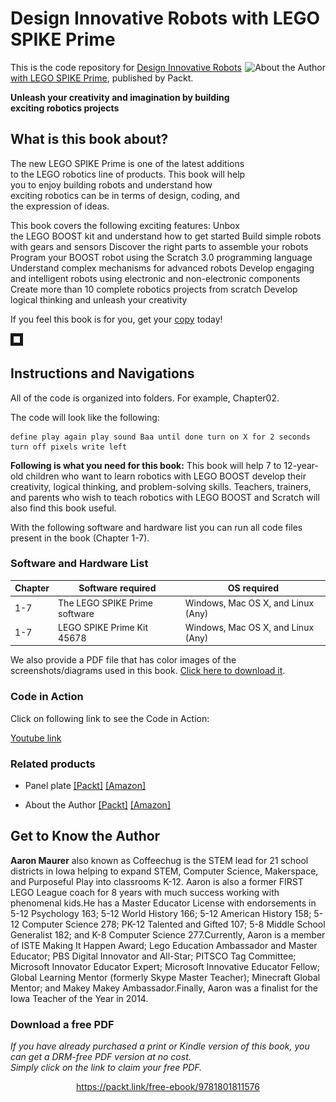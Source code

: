 # Design Innovative Robots with LEGO SPIKE Prime

<a href="https://www.packtpub.com/product/design-innovative-robots-with-lego-spike-prime/9781801811576?utm_source=github&utm_medium=repository&utm_campaign=9781801811576"><img src="https://static.packt-cdn.com/products/9781801811576/cover/smaller" alt="About the Author" height="256px" align="right"></a>

This is the code repository for [Design Innovative Robots with LEGO SPIKE Prime](https://www.packtpub.com/product/design-innovative-robots-with-lego-spike-prime/9781801811576?utm_source=github&utm_medium=repository&utm_campaign=9781801811576), published by Packt.

**Unleash your creativity and imagination by building exciting robotics projects**

## What is this book about?
The new LEGO SPIKE Prime is one of the latest additions to the LEGO robotics line of products. This book will help you to enjoy building robots and understand how exciting robotics can be in terms of design, coding, and the expression of ideas. 

This book covers the following exciting features:
Unbox the LEGO BOOST kit and understand how to get started
Build simple robots with gears and sensors
Discover the right parts to assemble your robots
Program your BOOST robot using the Scratch 3.0 programming language
Understand complex mechanisms for advanced robots
Develop engaging and intelligent robots using electronic and non-electronic components
Create more than 10 complete robotics projects from scratch
Develop logical thinking and unleash your creativity

If you feel this book is for you, get your [copy](https://www.amazon.com/dp/1801811571) today!

<a href="https://www.packtpub.com/?utm_source=github&utm_medium=banner&utm_campaign=GitHubBanner"><img src="https://raw.githubusercontent.com/PacktPublishing/GitHub/master/GitHub.png" 
alt="https://www.packtpub.com/" border="5" /></a>

## Instructions and Navigations
All of the code is organized into folders. For example, Chapter02.

The code will look like the following:
```
define play again play sound Baa until done turn on X for 2 seconds turn off pixels write left
```

**Following is what you need for this book:**
This book will help 7 to 12-year-old children who want to learn robotics with LEGO BOOST develop their creativity, logical thinking, and problem-solving skills. Teachers, trainers, and parents who wish to teach robotics with LEGO BOOST and Scratch will also find this book useful.

With the following software and hardware list you can run all code files present in the book (Chapter 1-7).
### Software and Hardware List
| Chapter | Software required | OS required |
| -------- | ------------------------------------ | ----------------------------------- |
| 1-7 | The LEGO SPIKE Prime software | Windows, Mac OS X, and Linux (Any) |
| 1-7 | LEGO SPIKE Prime Kit 45678 | Windows, Mac OS X, and Linux (Any) |

We also provide a PDF file that has color images of the screenshots/diagrams used in this book. [Click here to download it](https://static.packt-cdn.com/downloads/9781801811576_ColorImages.pdf).

### Code in Action
Click on following link to see the Code in Action:

[Youtube link](https://bit.ly/3r0qpSy)

### Related products
* Panel plate [[Packt]](https://www.packtpub.com/product/smart-robotics-with-lego-mindstorms-robot-inventor/9781800568402?utm_source=github&utm_medium=repository&utm_campaign=9781800568402) [[Amazon]](https://www.amazon.com/dp/1800568401)

* About the Author [[Packt]](https://www.packtpub.com/product/build-and-code-creative-robots-with-lego-boost/9781801075572?utm_source=github&utm_medium=repository&utm_campaign=9781801075572) [[Amazon]](https://www.amazon.com/dp/1801075573)

## Get to Know the Author
**Aaron Maurer**
also known as Coffeechug is the STEM lead for 21 school districts in Iowa helping to expand STEM, Computer Science, Makerspace, and Purposeful Play into classrooms K-12. Aaron is also a former FIRST LEGO League coach for 8 years with much success working with phenomenal kids.He has a Master Educator License with endorsements in 5-12 Psychology 163; 5-12 World History 166; 5-12 American History 158; 5-12 Computer Science 278; PK-12 Talented and Gifted 107; 5-8 Middle School Generalist 182; and K-8 Computer Science 277.Currently, Aaron is a member of ISTE Making It Happen Award; Lego Education Ambassador and Master Educator; PBS Digital Innovator and All-Star; PITSCO Tag Committee; Microsoft Innovator Educator Expert; Microsoft Innovative Educator Fellow; Global Learning Mentor (formerly Skype Master Teacher); Minecraft Global Mentor; and Makey Makey Ambassador.Finally, Aaron was a finalist for the Iowa Teacher of the Year in 2014.



### Download a free PDF

 <i>If you have already purchased a print or Kindle version of this book, you can get a DRM-free PDF version at no cost.<br>Simply click on the link to claim your free PDF.</i>
<p align="center"> <a href="https://packt.link/free-ebook/9781801811576">https://packt.link/free-ebook/9781801811576 </a> </p>